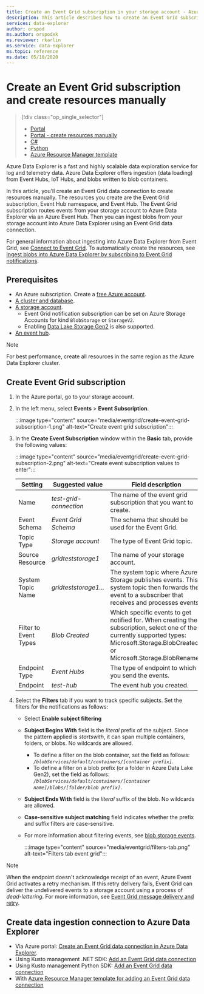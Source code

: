 ```yaml
---
title: Create an Event Grid subscription in your storage account - Azure Data Explorer
description: This article describes how to create an Event Grid subscription in your storage account in Azure Data Explorer.
services: data-explorer
author: orspod
ms.author: orspodek
ms.reviewer: rkarlin
ms.service: data-explorer
ms.topic: reference
ms.date: 05/10/2020
---
```

# Create an Event Grid subscription and create resources manually

> [!div class="op_single_selector"]
> * [Portal](ingest-data-event-grid.md)
> * [Portal - create resources manually](ingest-data-event-grid-manual.md)
> * [C#](data-connection-event-grid-csharp.md)
> * [Python](data-connection-event-grid-python.md)
> * [Azure Resource Manager template](data-connection-event-grid-resource-manager.md)

Azure Data Explorer is a fast and highly scalable data exploration service for log and telemetry data. Azure Data Explorer offers ingestion (data loading) from Event Hubs, IoT Hubs, and blobs written to blob containers.

In this article, you'll create an Event Grid data connection to create resources manually. The resources you create are the Event Grid subscription, Event Hub namespace, and Event Hub. The Event Grid subscription routes events from your storage account to Azure Data Explorer via an Azure Event Hub.  Then you can ingest blobs from your storage account into Azure Data Explorer using an Event Grid data connection.

For general information about ingesting into Azure Data Explorer from Event Grid, see [Connect to Event Grid](ingest-data-event-grid-overview.md). To automatically create the resources, see [Ingest blobs into Azure Data Explorer by subscribing to Event Grid notifications](ingest-data-event-grid.md).

## Prerequisites

* An Azure subscription. Create a [free Azure account](https://azure.microsoft.com/free/).
* [A cluster and database](create-cluster-database-portal.md).
* [A storage account](/azure/storage/common/storage-quickstart-create-account?tabs=azure-portal).
    * Event Grid notification subscription can be set on Azure Storage Accounts for kind `BlobStorage` or `StorageV2`.
    * Enabling [Data Lake Storage Gen2](/azure/storage/blobs/data-lake-storage-introduction) is also supported.
* [An event hub](/azure/event-hubs/event-hubs-create).

> [!NOTE]
> For best performance, create all resources in the same region as the Azure Data Explorer cluster.

## Create Event Grid subscription
 
1. In the Azure portal, go to your storage account.
1. In the left menu, select **Events** > **Event Subscription**.

     :::image type="content" source="media/eventgrid/create-event-grid-subscription-1.png" alt-text="Create event grid subscription":::

1. In the **Create Event Subscription** window within the **Basic** tab, provide the following values:

    :::image type="content" source="media/eventgrid/create-event-grid-subscription-2.png" alt-text="Create event subscription values to enter":::

    |**Setting** | **Suggested value** | **Field description**|
    |---|---|---|
    | Name | *test-grid-connection* | The name of the event grid subscription that you want to create.|
    | Event Schema | *Event Grid Schema* | The schema that should be used for the Event Grid. |
    | Topic Type | *Storage account* | The type of Event Grid topic. |
    | Source Resource | *gridteststorage1* | The name of your storage account. |
    | System Topic Name | *gridteststorage1...* | The system topic where Azure Storage publishes events. This system topic then forwards the event to a subscriber that receives and processes events. |
    | Filter to Event Types | *Blob Created* | Which specific events to get notified for. When creating the subscription, select one of the currently supported types: Microsoft.Storage.BlobCreated. or Microsoft.Storage.BlobRenamed|
    | Endpoint Type | *Event Hubs* | The type of endpoint to which you send the events. |
    | Endpoint | *test-hub* | The event hub you created. |

1. Select the **Filters** tab if you want to track specific subjects. Set the filters for the notifications as follows:
   * Select **Enable subject filtering**
   * **Subject Begins With** field is the *literal* prefix of the subject. Since the pattern applied is *startswith*, it can span multiple containers, folders, or blobs. No wildcards are allowed.
       * To define a filter on the blob container, set the field as follows: *`/blobServices/default/containers/[container prefix]`*.
       * To define a filter on a blob prefix (or a folder in Azure Data Lake Gen2), set the field as follows: *`/blobServices/default/containers/[container name]/blobs/[folder/blob prefix]`*.
   * **Subject Ends With** field is the *literal* suffix of the blob. No wildcards are allowed.
   * **Case-sensitive subject matching** field indicates whether the prefix and suffix filters are case-sensitive.
   * For more information about filtering events, see [blob storage events](/azure/storage/blobs/storage-blob-event-overview#filtering-events).
    
        :::image type="content" source="media/eventgrid/filters-tab.png" alt-text="Filters tab event grid":::

> [!NOTE]
> When the endpoint doesn't acknowledge receipt of an event, Azure Event Grid activates a retry mechanism. If this retry delivery fails, Event Grid can deliver the undelivered events to a storage account using a process of *dead-lettering*. For more information, see [Event Grid message delivery and retry](/azure/event-grid/delivery-and-retry#retry-schedule-and-duration).

## Create data ingestion connection to Azure Data Explorer

* Via Azure portal: [Create an Event Grid data connection in Azure Data Explorer](ingest-data-event-grid.md#create-an-event-grid-data-connection-in-azure-data-explorer).
* Using Kusto management .NET SDK: [Add an Event Grid data connection](data-connection-event-grid-csharp.md#add-an-event-grid-data-connection)
* Using Kusto management Python SDK: [Add an Event Grid data connection](data-connection-event-grid-python.md#add-an-event-grid-data-connection)
* With [Azure Resource Manager template for adding an Event Grid data connection](data-connection-event-grid-resource-manager.md#azure-resource-manager-template-for-adding-an-event-grid-data-connection)
